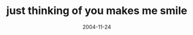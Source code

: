 ---
layout: base.njk
title : 'just thinking of you makes me smile' 
view_title : 'just thinking of you makes me smile' 
year : '2004' 
date : '2004-11-24' 
img_file : '/drawing/justthinkingofyou.png' 
html_file : 'justthinkingofyou' 
next_html : 'everyoneissayingdifferent.html' 
year_order : '224' 
permalink : "title/{{html_file}}.html"
---